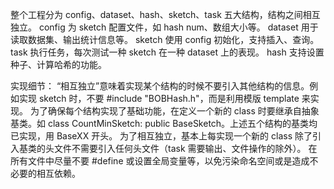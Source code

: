 整个工程分为 config、dataset、hash、sketch、task 五大结构，结构之间相互独立。
config 为 sketch 配置文件，如 hash num、数组大小等。
dataset 用于读取数据集、输出统计信息等。
sketch 使用 config 初始化，支持插入、查询。
task 执行任务，每次测试一种 sketch 在一种 dataset 上的表现。
hash 支持设置种子、计算哈希的功能。

实现细节：
“相互独立”意味着实现某个结构的时候不要引入其他结构的信息。例如实现 sketch 时，不要 #include "BOBHash.h"，而是利用模版 template<class Hash> 来实现。
为了确保每个结构实现了基础功能，在定义一个新的 class 时要继承自抽象基类。如 class CountMinSketch: public BaseSketch。上述五个结构的基类均已实现，用 BaseXX 开头。
为了相互独立，基本上每实现一个新的 class 除了引入基类的头文件不需要引入任何头文件（task 需要输出、文件操作的除外）。
在所有文件中尽量不要 #define 或设置全局变量等，以免污染命名空间或是造成不必要的相互依赖。